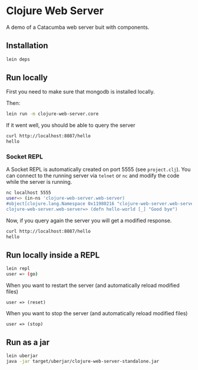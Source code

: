 # Clojure Web Server

A demo of a Catacumba web server buit with components.

## Installation

~~~bash
lein deps
~~~

## Run locally

First you need to make sure that mongodb is installed locally.

Then:
~~~bash
lein run -m clojure-web-server.core
~~~

If it went well, you should be able to query the server 

~~~bash
curl http://localhost:8087/hello
hello
~~~

### Socket REPL 
A Socket REPL is automatically created on port 5555 (see `project.clj`). 
You can connect to the running server via `telnet` or `nc`  and modify the code while the server is running.

~~~bash
nc localhost 5555
user=> (in-ns 'clojure-web-server.web-server)
#object[clojure.lang.Namespace 0x11980216 "clojure-web-server.web-server"]
clojure-web-server.web-server=> (defn hello-world [_] "Good bye")
~~~

Now, if you query again the server you will get a modified response.

~~~bash
curl http://localhost:8087/hello
hello
~~~



## Run locally inside a REPL
~~~bash
lein repl
user => (go)
~~~

When you want to restart the server (and automatically reload modified files)
~~~
user => (reset)
~~~

When you want to stop the server (and automatically reload modified files)
~~~
user => (stop)
~~~



## Run as a jar

~~~bash
lein uberjar
java -jar target/uberjar/clojure-web-server-standalone.jar
~~~

